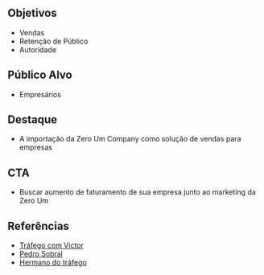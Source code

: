 ## Objetivos

- Vendas
- Retenção de Público
- Autoridade

## Público Alvo

- Empresários

## Destaque

- A importação da Zero Um Company como solução de vendas para empresas

## CTA

- Buscar aumento de faturamento de sua empresa junto ao marketing da Zero Um

## Referências

- [Tráfego com Victor](https://trafegocomvictor.com)
- [Pedro Sobral](https://l1nq.com/mnUn2)
- [Hermano do tráfego](https://hermanodotrafego.com.br/pac/)